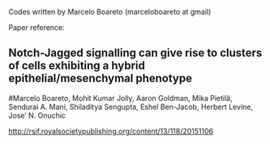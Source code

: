 Codes written by Marcelo Boareto (marceloboareto at gmail)

Paper reference:
## Notch-Jagged signalling can give rise to clusters of cells exhibiting a hybrid epithelial/mesenchymal phenotype

#Marcelo Boareto, Mohit Kumar Jolly, Aaron Goldman, Mika Pietilä, Sendurai A. Mani, Shiladitya Sengupta, Eshel Ben-Jacob, Herbert Levine, Jose’ N. Onuchic

http://rsif.royalsocietypublishing.org/content/13/118/20151106




